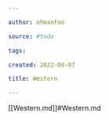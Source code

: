 ```yaml
---

author: ohmanfoo

source: #todo

tags: 

created: 2022-08-07

title: Western

---
```

[[Western.md]]#Western.md